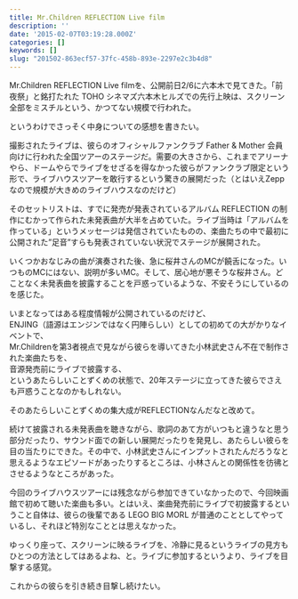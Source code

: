 ```yaml
---
title: Mr.Children REFLECTION Live film
description: ''
date: '2015-02-07T03:19:28.000Z'
categories: []
keywords: []
slug: "201502-863ecf57-37fc-458b-893e-2297e2c3b4d8"
---
```

Mr.Children REFLECTION Live filmを、公開前日2/6に六本木で見てきた。「前夜祭」と銘打たれた TOHO シネマズ六本木ヒルズでの先行上映は、スクリーン全部をミスチルという、かつてない規模で行われた。

というわけでさっそく中身についての感想を書きたい。

撮影されたライブは、彼らのオフィシャルファンクラブ Father & Mother 会員向けに行われた全国ツアーのステージだ。需要の大きさから、これまでアリーナやら、ドームやらでライブをせざるを得なかった彼らがファンクラブ限定という形で、ライブハウスツアーを敢行するという驚きの展開だった（とはいえZeppなので規模が大きめのライブハウスなのだけど）

そのセットリストは、すでに発売が発表されているアルバム REFLECTION の制作にむかって作られた未発表曲が大半を占めていた。ライブ当時は「アルバムを作っている」というメッセージは発信されていたものの、楽曲たちの中で最初に公開された”足音”すらも発表されていない状況でステージが展開された。

いくつかおなじみの曲が演奏された後、急に桜井さんのMCが饒舌になった。いつものMCにはない、説明が多いMC。そして、居心地が悪そうな桜井さん。どことなく未発表曲を披露することを戸惑っているような、不安そうにしているのを感じた。

いまとなってはある程度情報が公開されているのだけど、   
ENJING（語源はエンジンではなく円陣らしい）としての初めての大がかりなイベントで、   
Mr.Childrenを第3者視点で見ながら彼らを導いてきた小林武史さん不在で制作された楽曲たちを、   
音源発売前にライブで披露する、   
というあたらしいことずくめの状態で、20年ステージに立ってきた彼らでさえも戸惑うことなのかもしれない。

そのあたらしいことずくめの集大成がREFLECTIONなんだなと改めて。

続けて披露される未発表曲を聴きながら、歌詞のあて方がいつもと違うなと思う部分だったり、サウンド面での新しい展開だったりを発見し、あたらしい彼らを目の当たりにできた。その中で、小林武史さんにインプットされたんだろうなと思えるようなエピソードがあったりするところは、小林さんとの関係性を彷彿とさせるようなところがあった。

今回のライブハウスツアーには残念ながら参加できていなかったので、今回映画館で初めて聴いた楽曲も多い。とはいえ、楽曲発売前にライブで初披露するということ自体は、彼らの後輩である LEGO BIG MORL が普通のこととしてやっているし、それほど特別なこととは思えなかった。

ゆっくり座って、スクリーンに映るライブを、冷静に見るというライブの見方もひとつの方法としてはあるよね、と。ライブに参加するというより、ライブを目撃する感覚。

これからの彼らを引き続き目撃し続けたい。